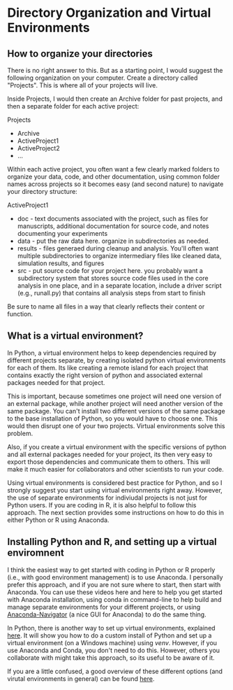# Directory Organization and Virtual Environments

## How to organize your directories

There is no right answer to this. But as a starting point, I would suggest the following organization on your computer. Create a directory called "Projects". This is where all of your projects will live. 

Inside Projects, I would then create an Archive folder for past projects, and then a separate folder for each active project:

Projects
* Archive
* ActiveProject1
* ActiveProject2
* ...

Within each active project, you often want a few clearly marked folders to organize your data, code, and other documentation, using common folder names across projects so it becomes easy (and second nature) to navigate your directory structure:

ActiveProject1
* doc - text documents associated with the project, such as files for manuscripts, additional documentation for source code, and notes documenting your experiments
* data - put the raw data here. organize in subdirectories as needed.
* results - files generaed during cleanup and analysis. You'll often want multiple subdirectories to organize intermediary files like cleaned data, simulation results, and figures
* src - put source code for your project here. you probably want a subdirectory system that stores source code files used in the core analysis in one place, and in a separate location, include a driver script (e.g., runall.py) that contains all analysis steps from start to finish

Be sure to name all files in a way that clearly reflects their content or function. 

## What is a virtual environment?

In Python, a virtual environment helps to keep dependencies required by different projects separate, by creating isolated python virtual environments for each of them. Its like creating a remote island for each project that contains exactly the right version of python and associated external packages needed for that project. 

This is important, because sometimes one project will need one version of an external package, while another project will need another version of the same package. You can't install two different versions of the same package to the base installation of Python, so you would have to choose one. This would then disrupt one of your two projects. Virtual environments solve this problem. 

Also, if you create a virtual environment with the specific versions of python and all external packages needed for your project, its then very easy to export those dependencies and communicate them to others. This will make it much easier for collaborators and other scientists to run your code. 

Using virtual environments is considered best practice for Python, and so I strongly suggest you start using virtual environments right away. However, the use of separate environments for indiviudal projects is not just for Python users. If you are coding in R, it is also helpful to follow this approach. The next section provides some instructions on how to do this in either Python or R using Anaconda. 
 
## Installing Python and R, and setting up a virtual enviromnent

I think the easiest way to get started with coding in Python or R properly (i.e., with good environment management) is to use Anaconda. I personally prefer this approach, and if you are not sure where to start, then start with Anaconda. You can use these videos here and here to help you get started with Anaconda installation, using conda in command-line to help build and manage separate environments for your different projects, or using [Anaconda-Navigator](https://docs.anaconda.com/navigator/index.html) (a nice GUI for Anaconda) to do the same thing. 

In Python, there is another way to set up virtual environments, explained [here](https://www.youtube.com/watch?v=28eLP22SMTA&t=572s). It will show you how to do a custom install of Python and set up a virtual environment (on a Windows machine) using *venv*. However, if you use Anaconda and Conda, you don't need to do this. However, others you collaborate with might take this approach, so its useful to be aware of it. 

If you are a little confused, a good overview of these different options (and virutal environments in general) can be found [here](https://realpython.com/python-virtual-environments-a-primer/#what-other-popular-options-exist-aside-from-venv).
